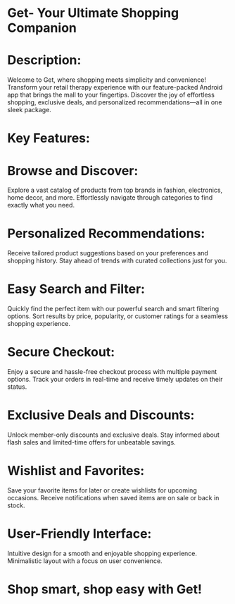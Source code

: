 # Get- Your Ultimate Shopping Companion

# Description:
Welcome to Get, where shopping meets simplicity and convenience! Transform your retail therapy experience with our feature-packed Android app that brings the mall to your fingertips. Discover the joy of effortless shopping, exclusive deals, and personalized recommendations—all in one sleek package.

# Key Features:

# Browse and Discover:
Explore a vast catalog of products from top brands in fashion, electronics, home decor, and more. Effortlessly navigate through categories to find exactly what you need.

# Personalized Recommendations:
Receive tailored product suggestions based on your preferences and shopping history. Stay ahead of trends with curated collections just for you.

# Easy Search and Filter:
Quickly find the perfect item with our powerful search and smart filtering options.
Sort results by price, popularity, or customer ratings for a seamless shopping experience.

# Secure Checkout:
Enjoy a secure and hassle-free checkout process with multiple payment options.
Track your orders in real-time and receive timely updates on their status.

# Exclusive Deals and Discounts:
Unlock member-only discounts and exclusive deals.
Stay informed about flash sales and limited-time offers for unbeatable savings.

# Wishlist and Favorites:
Save your favorite items for later or create wishlists for upcoming occasions.
Receive notifications when saved items are on sale or back in stock.

# User-Friendly Interface:
Intuitive design for a smooth and enjoyable shopping experience.
Minimalistic layout with a focus on user convenience.

# Shop smart, shop easy with Get!
